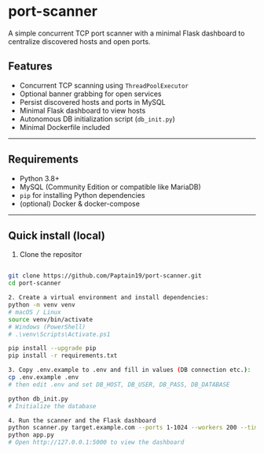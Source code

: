 # port-scanner

A simple concurrent TCP port scanner with a minimal Flask dashboard to centralize discovered hosts and open ports.

## Features
- Concurrent TCP scanning using `ThreadPoolExecutor`
- Optional banner grabbing for open services
- Persist discovered hosts and ports in MySQL
- Minimal Flask dashboard to view hosts
- Autonomous DB initialization script (`db_init.py`)
- Minimal Dockerfile included

---

## Requirements
- Python 3.8+
- MySQL (Community Edition or compatible like MariaDB)
- `pip` for installing Python dependencies
- (optional) Docker & docker-compose

---

## Quick install (local)

1. Clone the repositor
```bash

git clone https://github.com/Paptain19/port-scanner.git
cd port-scanner

2. Create a virtual environment and install dependencies:
python -m venv venv
# macOS / Linux
source venv/bin/activate
# Windows (PowerShell)
# .\venv\Scripts\Activate.ps1

pip install --upgrade pip
pip install -r requirements.txt

3. Copy .env.example to .env and fill in values (DB connection etc.):
cp .env.example .env
# then edit .env and set DB_HOST, DB_USER, DB_PASS, DB_DATABASE

python db_init.py
# Initialize the database

4. Run the scanner and the Flask dashboard
python scanner.py target.example.com --ports 1-1024 --workers 200 --timeout 1.0
python app.py
# Open http://127.0.0.1:5000 to view the dashboard
